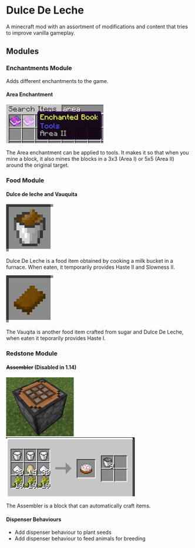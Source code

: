 # Dulce De Leche

A minecraft mod with an assortment of modifications and content that tries to improve vanilla gameplay.

## Modules

### Enchantments Module

Adds different enchantments to the game.

#### Area Enchantment

![](https://raw.githubusercontent.com/hea3ven/DulceDeLeche/master/media/enchantment_area.png)

The Area enchantment can be applied to tools. It makes it so that when you mine a block, it also mines the blocks in a 3x3 (Area I) or 5x5 (Area II) around the original target.

### Food Module

#### Dulce de leche and Vauquita

![](https://raw.githubusercontent.com/hea3ven/DulceDeLeche/master/media/dulce_de_leche.png)

Dulce De Leche is a food item obtained by cooking a milk bucket in a furnace. When eaten, it temporarily provides Haste II and Slowness II.

![](https://raw.githubusercontent.com/hea3ven/DulceDeLeche/master/media/vauquita.png)

The Vauqita is another food item crafted from sugar and Dulce De Leche, when eaten it teporarily provides Haste I.

### Redstone Module

#### ~~Assembler~~ (Disabled in 1.14)

![](https://raw.githubusercontent.com/hea3ven/DulceDeLeche/master/media/assembler1.png) ![](https://raw.githubusercontent.com/hea3ven/DulceDeLeche/master/media/assembler2.png)

The Assembler is a block that can automatically craft items.

#### Dispenser Behaviours

 * Add dispenser behaviour to plant seeds
 * Add dispenser behaviour to feed animals for breeding
